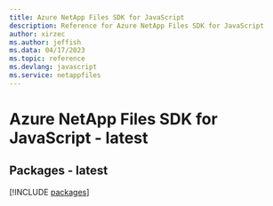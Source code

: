 ```yaml
---
title: Azure NetApp Files SDK for JavaScript
description: Reference for Azure NetApp Files SDK for JavaScript
author: xirzec
ms.author: jeffish
ms.data: 04/17/2023
ms.topic: reference
ms.devlang: javascript
ms.service: netappfiles
---
```

# Azure NetApp Files SDK for JavaScript - latest
## Packages - latest
[!INCLUDE [packages](netapp-files-index.md)]